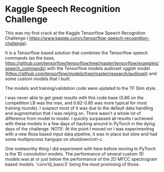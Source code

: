 # Kaggle Speech Recognition Challenge

This was my first crack at the Kaggle Tensorflow Speech Recognition Challenge (
https://www.kaggle.com/c/tensorflow-speech-recognition-challenge). 

It is a Tensorflow based solution that combines the Tensorflow speech commands (as the base, https://github.com/tensorflow/tensorflow/tree/master/tensorflow/examples/speech_commands) with the Tensorflow models audioset vggish model (https://github.com/tensorflow/models/tree/master/research/audioset) and some custom models that I built.

The models and training/validation code were updated to the TF Slim style. 

I was never able to get great results with this code base (0.86 on the competition LB was the max, and 0.82-0.85 was more typical for most training rounds). I suspect most of it was due to the default data handling and augmentation that I was relying on. There wasn't a whole lot of difference from model to model. I quickly surpassed all results I achieved with these models in a few days of hacking around in PyTorch in the dying days of the challenge. NOTE: At the point I moved on I was experimenting with a new Rosa based input data pipeline, it was in place but slow and had some multiprocess hangups on shutdown/ctrl-c.

One noteworthy thing I did experiment with here before moving to PyTorch is the 1D convolution models. The performance of several custom 1D models was at or just below the performance of the 2D MFCC spectrogram based models. 'conv1d_basic3' being the most promising of those.
